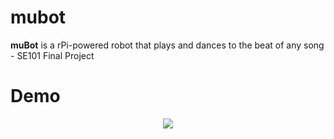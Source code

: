 # mubot
**muBot** is a rPi-powered robot that plays and dances to the beat of any song - SE101 Final Project 

# Demo
<p align="center">
  <a href="https://youtu.be/yYWqWBkwAKs">
  <img src = "http://img.youtube.com/vi/yYWqWBkwAKs/0.jpg"/>
  </a>
</p>
